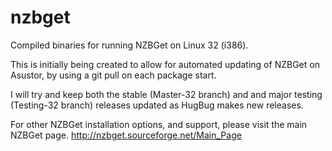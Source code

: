 nzbget
======

Compiled binaries for running NZBGet on Linux 32 (i386).

This is initially being created to allow for automated updating of NZBGet on Asustor, by using a git pull on each package start.

I will try and keep both the stable (Master-32 branch) and and major testing (Testing-32 branch) releases updated as HugBug makes new releases.

For other NZBGet installation options, and support, please visit the main NZBGet page. http://nzbget.sourceforge.net/Main_Page
